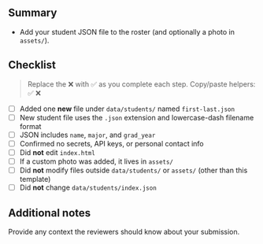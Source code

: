 ## Summary

- Add your student JSON file to the roster (and optionally a photo in `assets/`).

## Checklist

> Replace the ❌ with ✅ as you complete each step. Copy/paste helpers: ✅ ❌

- [ ]  Added one **new** file under `data/students/` named `first-last.json`
- [ ]  New student file uses the `.json` extension and lowercase-dash filename format
- [ ]  JSON includes `name`, `major`, and `grad_year`
- [ ]  Confirmed no secrets, API keys, or personal contact info
- [ ]  Did **not** edit `index.html`
- [ ]  If a custom photo was added, it lives in `assets/`
- [ ]  Did **not** modify files outside `data/students/` or `assets/` (other than this template)
- [ ]  Did **not** change `data/students/index.json`

## Additional notes

Provide any context the reviewers should know about your submission.
